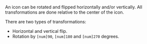 An icon can be rotated and flipped horizontally and/or vertically. All transformations are done relative to the center of the icon.

There are two types of transformations:

- Horizontal and vertical flip.
- Rotation by `[num]90`, `[num]180` and `[num]270` degrees.
